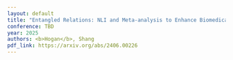 ```yaml
---
layout: default
title: "Entangled Relations: NLI and Meta-analysis to Enhance Biomedical Relation Extraction"
conference: TBD
year: 2025
authors: <b>Hogan</b>, Shang
pdf_link: https://arxiv.org/abs/2406.00226
---
```

